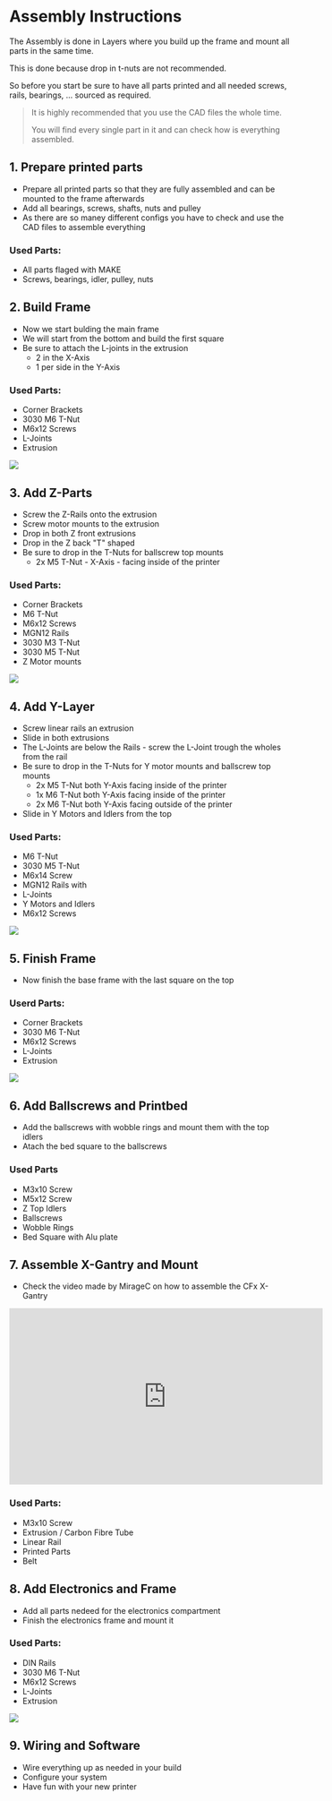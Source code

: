 # Assembly Instructions
The Assembly is done in Layers where you build up the frame and mount all parts in the same time. 

This is done because drop in t-nuts are not recommended.

So before you start be sure to have all parts printed and all needed screws, rails, bearings, ... sourced as required. 

> It is highly recommended that you use the CAD files the whole time.
> 
> You will find every single part in it and can check how is everything assembled.

## 1. Prepare printed parts
- Prepare all printed parts so that they are fully assembled and can be mounted to the frame afterwards
- Add all bearings, screws, shafts, nuts and pulley
- As there are so maney different configs you have to check and use the CAD files to assemble everything 

### Used Parts:
- All parts flaged with MAKE
- Screws, bearings, idler, pulley, nuts

## 2. Build Frame
- Now we start bulding the main frame
- We will start from the bottom and build the first square
- Be sure to attach the L-joints in the extrusion
  - 2 in the X-Axis
  - 1 per side in the Y-Axis

### Used Parts:
- Corner Brackets
- 3030 M6 T-Nut
- M6x12 Screws
- L-Joints
- Extrusion

![](/images/assembly/frame.png) 

## 3. Add Z-Parts
- Screw the Z-Rails onto the extrusion
- Screw motor mounts to the extrusion
- Drop in both Z front extrusions
- Drop in the Z back "T" shaped
- Be sure to drop in the T-Nuts for ballscrew top mounts
  - 2x M5 T-Nut - X-Axis - facing inside of the printer

### Used Parts:
- Corner Brackets
- M6 T-Nut
- M6x12 Screws
- MGN12 Rails
- 3030 M3 T-Nut
- 3030 M5 T-Nut
- Z Motor mounts

![](/images/assembly/zaxis.png)

## 4. Add Y-Layer
- Screw linear rails an extrusion
- Slide in both extrusions 
- The L-Joints are below the Rails - screw the L-Joint trough the wholes from the rail
- Be sure to drop in the T-Nuts for Y motor mounts and ballscrew top mounts
  - 2x M5 T-Nut both Y-Axis facing inside of the printer
  - 1x M6 T-Nut both Y-Axis facing inside of the printer
  - 2x M6 T-Nut both Y-Axis facing outside of the printer
- Slide in Y Motors and Idlers from the top

### Used Parts:
- M6 T-Nut
- 3030 M5 T-Nut
- M6x14 Screw
- MGN12 Rails with 
- L-Joints
- Y Motors and Idlers
- M6x12 Screws

![](/images/assembly/yaxis.png)

## 5. Finish Frame
- Now finish the base frame with the last square on the top

### Userd Parts:
- Corner Brackets
- 3030 M6 T-Nut
- M6x12 Screws
- L-Joints
- Extrusion

![](/images/assembly/whole_frame.png)

## 6. Add Ballscrews and Printbed
- Add the ballscrews with wobble rings and mount them with the top idlers
- Atach the bed square to the ballscrews

### Used Parts
- M3x10 Screw
- M5x12 Screw
- Z Top Idlers
- Ballscrews
- Wobble Rings
- Bed Square with Alu plate

## 7. Assemble X-Gantry and Mount
- Check the video made by MirageC on how to assemble the CFx X-Gantry

<iframe width="560" height="315" src="https://youtu.be/AqlP5ar3LkE" frameborder="0" allow="accelerometer; autoplay; clipboard-write; encrypted-media; gyroscope; picture-in-picture" allowfullscreen></iframe>

### Used Parts:
- M3x10 Screw
- Extrusion / Carbon Fibre Tube
- Linear Rail
- Printed Parts
- Belt

## 8. Add Electronics and Frame
- Add all parts nedeed for the electronics compartment
- Finish the electronics frame and mount it

### Used Parts:
- DIN Rails
- 3030 M6 T-Nut
- M6x12 Screws
- L-Joints
- Extrusion

![](/images/assembly/electronics.png)

## 9. Wiring and Software
- Wire everything up as needed in your build
- Configure your system
- Have fun with your new printer
